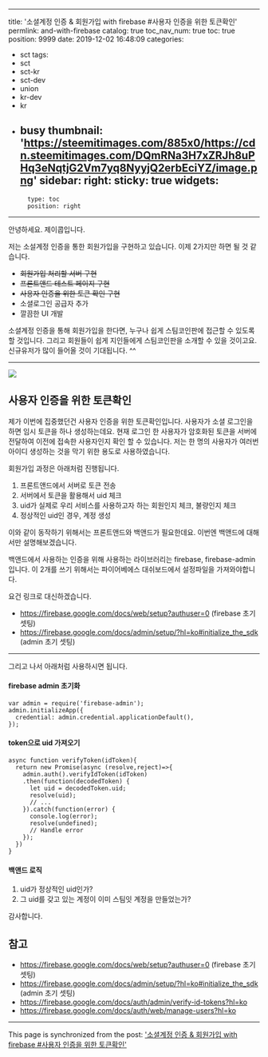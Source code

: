 
---
title: '소셜계정 인증 & 회원가입 with firebase #사용자 인증을 위한 토큰확인'
permlink: and-with-firebase
catalog: true
toc_nav_num: true
toc: true
position: 9999
date: 2019-12-02 16:48:09
categories:
- sct
tags:
- sct
- sct-kr
- sct-dev
- union
- kr-dev
- kr
- busy
thumbnail: 'https://steemitimages.com/885x0/https://cdn.steemitimages.com/DQmRNa3H7xZRJh8uPHq3eNqtjG2Vm7yq8NyyjQ2erbEciYZ/image.png'
sidebar:
    right:
        sticky: true
widgets:
    -
        type: toc
        position: right
---


안녕하세요. 제이콥입니다.

저는 소설계정 인증을 통한 회원가입을 구현하고 있습니다. 이제 2가지만 하면 될 것 같습니다. 

* ~~회원가입 처리할 서버 구현~~
* ~~프론트앤드 테스트 페이지 구현~~
* ~~사용자 인증을 위한 토큰 확인 구현~~
* 소셜로그인 공급자 추가
* 깔끔한 UI 개발

소셜계정 인증을 통해 회원가입을 한다면, 누구나 쉽게 스팀코인판에 접근할 수 있도록 할 것입니다. 그리고 회원들이 쉽게 지인들에게 스팀코인판을 소개할 수 있을 것이고요. 신규유저가 많이 들어올 것이 기대됩니다. ^^

----

![](https://steemitimages.com/885x0/https://cdn.steemitimages.com/DQmRNa3H7xZRJh8uPHq3eNqtjG2Vm7yq8NyyjQ2erbEciYZ/image.png)



## 사용자 인증을 위한 토큰확인

제가 이번에 집중했던건 사용자 인증을 위한 토큰확인입니다. 사용자가 소셜 로그인을 하면 임시 토큰을 하나 생성하는데요. 현재 로그인 한 사용자가 암호화된 토큰을 서버에 전달하여 이전에 접속한 사용자인지 확인 할 수 있습니다. 저는  한 명의 사용자가 여러번 아이디 생성하는 것을 막기 위한 용도로 사용하였습니다.

회원가입 과정은 아래처럼 진행됩니다.

1. 프론트앤드에서 서버로 토큰 전송
2. 서버에서 토큰을 활용해서 uid 체크
3. uid가 실제로 우리 서비스를 사용하고자 하는 회원인지 체크, 불량인지 체크
4. 정상적인 uid인 경우, 계정 생성

이와 같이 동작하기 위해서는 프론트앤드와 백앤드가 필요한데요. 이번엔 백앤드에 대해서만 설명해보겠습니다. 

백앤드에서 사용하는 인증을 위해 사용하는 라이브러리는  firebase, firebase-admin 입니다. 
이 2개를 쓰기 위해서는 파이어베에스 대쉬보드에서 설정파일을 가져와야합니다.

요건 링크로 대신하겠습니다.
* https://firebase.google.com/docs/web/setup?authuser=0 (firebase 초기 셋팅)
* https://firebase.google.com/docs/admin/setup/?hl=ko#initialize_the_sdk (admin 초기 셋팅)


----

그리고 나서 아래처럼 사용하시면 됩니다.


#### firebase admin 초기화
```
var admin = require('firebase-admin');
admin.initializeApp({
  credential: admin.credential.applicationDefault(),
});
```

#### token으로 uid 가져오기

```
async function verifyToken(idToken){
  return new Promise(async (resolve,reject)=>{
    admin.auth().verifyIdToken(idToken)
    .then(function(decodedToken) {
      let uid = decodedToken.uid;
      resolve(uid);
      // ...
    }).catch(function(error) {
      console.log(error);
      resolve(undefined);
      // Handle error
    });
  })
}
```

#### 백앤드 로직

1) uid가 정상적인 uid인가?
2) 그 uid를 갖고 있는 계정이 이미 스팀잇 계정을 만들었는가?


감사합니다.

## 참고
* https://firebase.google.com/docs/web/setup?authuser=0 (firebase 초기 셋팅)
* https://firebase.google.com/docs/admin/setup/?hl=ko#initialize_the_sdk (admin 초기 셋팅)
* https://firebase.google.com/docs/auth/admin/verify-id-tokens?hl=ko
* https://firebase.google.com/docs/auth/web/manage-users?hl=ko

- - -

This page is synchronized from the post: ['소셜계정 인증 & 회원가입 with firebase #사용자 인증을 위한 토큰확인'](https://steemit.com/@jacobyu/and-with-firebase)
